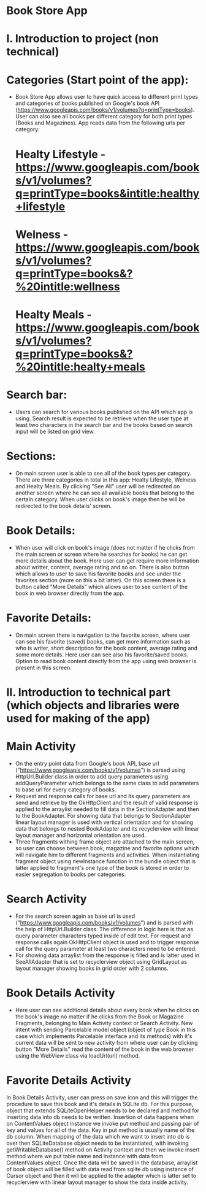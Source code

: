 # Book Store App

# I. Introduction to project (non technical)

# Categories (Start point of the app):
- Book Store App allows user to have quick access to different print types and categories of books published on Google's book API (https://www.googleapis.com/books/v1/volumes?q=printType=books).
User can also see all books per different category for both print types (Books and Magazines). App reads data from the following urls per category:
   # Healty Lifestyle - https://www.googleapis.com/books/v1/volumes?q=printType=books&intitle:healthy+lifestyle
   # Welness - https://www.googleapis.com/books/v1/volumes?q=printType=books&?%20intitle:wellness
   # Healty Meals - https://www.googleapis.com/books/v1/volumes?q=printType=books&?%20intitle:healty+meals
# Search bar:
- Users can search for various books published on the API which app is using. Search result is expected to be retrieve when the user type at least two characters in the search bar and the books based on search input will be listed on grid view.
# Sections:
- On main screen user is able to see all of the book types per category. There are three categories in total in this app: Healty Lifestyle, Welness and Healty Meals. By clicking "See All" user will be redirected on another screen where he can see all available books that belong to the certain category. When user clicks on book's image then he will be redirected to the book details' screen.
# Book Details:
- When user will click on book's image (does not matter if he clicks from the main screen or screen where he searches for books) he can get more details about the book. Here user can get require more information about writter, content, average rating and so on. There is also button which allows to user to save his favorite books and see under the favorites section (more on this a bit latter). On this screen there is a button called "More Details" which allows user to see content of the book in web browser directly from the app.
# Favorite Details:
- On main screen there is navigation to the favorite screen, where user can see his favorite (saved) books, can get more information such as who is writer, short description for the book content, average rating and some more details. Here user can see also his favorite/saved books. Option to read book content directly from the app using web browser is present in this screen.

# II. Introduction to technical part (which objects and libraries were used for making of the app)

# Main Activity
- On the entry point data from Google's book API, base url ("https://www.googleapis.com/books/v1/volumes") is parsed using HttpUrl.Builder class in order to add query parameters using addQueryParameter which belongs to the same class to add parameters to base url for every category of books.
- Request and response calls for base url and its query parameters are send and retrieve by the OkHttpClient and the result of valid response is applied to the arraylist needed to fill data in the SectionAdapter and then to the BookAdapter. For showing data that belongs to SectionAdapter linear layout manager is used with vertical orientation and for showing data that belongs to nested BookAdapter and its recyclerview with linear layout manager and horizontal orientation are used.
- Three fragments withing frame object are attached to the main screen, so user can choose between book, magazine and favorite options which will navigate him to different fragments and activities. When instantiating fragment object using newInstance function in the bundle object that is latter applied to fragment's one type of the book is stored in order to easier segregation to books per categories.

# Search Activity
- For the search screen again as base url is used ("https://www.googleapis.com/books/v1/volumes") and is parsed with the help of HttpUrl.Builder class. The difference in logic here is that as query parameter characters typed inside of edit text. For request and response calls again OkHttpClient object is used and to trigger response call for the query parameter at least two characters need to be entered. 
- For showing data arraylist from the response is filled and is latter used in SeeAllAdapter that is set to recyclerview object using GridLayout as layout manager showing books in grid order with 2 columns.

# Book Details Activity
- Here user can see additional details about every book when he clicks on the book's image no matter if he clicks from the Book or Magazine Fragments, belonging to Main Activity context or Search Activity. New intent with sending Parcelable model object (object of type Book in this case which implements Parcelable interface and its methods) with it's current data will be sent to new activity from where user can by clicking button "More Details" read the content of the book in the web browser using the WebView class via         loadUrl(url) method.

# Favorite Details Activity
In Book Details Activity, user can press on save icon and this will trigger the procedure to save this book and it's details in SQLite db. For this purpose, object that extends SQLiteOpenHelper needs to be declared and method for inserting data into db needs to be written. Insertion of data happens when on ContentValues object instance we invoke put method and passing pair of key and values for all of the data. Key in put method is usually name of the db column. When mapping of the data which we want to insert into db is over then SQLiteDatabase object needs to be instantiated, with invoking getWritableDatabase() method on Activity context and then we invoke insert method where we put table name and instance with data from ContentValues object.
Once the data will be saved in the database, arraylist of book object will be filled with data read from sqlite db using instance of Cursor object and then it will be applied to the adapter which is latter set to recyclerview with linear layout manager to show the data inside activity.

 



